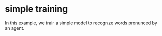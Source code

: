 # simple training

In this example, we train a simple model to recognize words pronunced by an agent.
